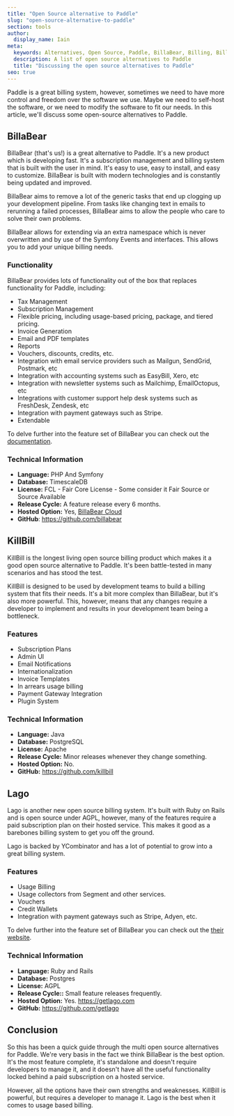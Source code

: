 ```yaml
---
title: "Open Source alternative to Paddle"
slug: "open-source-alternative-to-paddle"
section: tools
author:
  display_name: Iain
meta:
  keywords: Alternatives, Open Source, Paddle, BillaBear, Billing, Billing Software, Subscription Management
  description: A list of open source alternatives to Paddle
  title: "Discussing the open source alternatives to Paddle"
seo: true
---
```

Paddle is a great billing system, however, sometimes we need to have more control and freedom over the software we use. Maybe we need to self-host the software, or we need to modify the software to fit our needs. In this article, we'll discuss some open-source alternatives to Paddle.

## BillaBear

BillaBear (that's us!) is a great alternative to Paddle. It's a new product which is developing fast. It's a subscription management and billing system that is built with the user in mind. It's easy to use, easy to install, and easy to customize. BillaBear is built with modern technologies and is constantly being updated and improved.

BillaBear aims to remove a lot of the generic tasks that end up clogging up your development pipeline. From tasks like changing text in emails to rerunning a failed processes, BillaBear aims to allow the people who care to solve their own problems.

BillaBear allows for extending via an extra namespace which is never overwritten and by use of the Symfony Events and interfaces. This allows you to add your unique billing needs.

### Functionality

BillaBear provides lots of functionality out of the box that replaces functionality for Paddle, including:

* Tax Management
* Subscription Management
* Flexible pricing, including usage-based pricing, package, and tiered pricing.
* Invoice Generation
* Email and PDF templates
* Reports
* Vouchers, discounts, credits, etc.
* Integration with email service providers such as Mailgun, SendGrid, Postmark, etc
* Integration with accounting systems such as EasyBill, Xero, etc
* Integration with newsletter systems such as Mailchimp, EmailOctopus, etc
* Integrations with customer support help desk systems such as FreshDesk, Zendesk, etc
* Integration with payment gateways such as Stripe.
* Extendable

To delve further into the feature set of BillaBear you can check out the [documentation](https://billabear.com/docs).

### Technical Information

* **Language:** PHP And Symfony
* **Database:** TimescaleDB
* **License:** FCL - Fair Core License - Some consider it Fair Source or Source Available
* **Release Cycle:** A feature release every 6 months.
* **Hosted Option:** Yes, [BillaBear Cloud](https://billabear.com/)
* **GitHub**: https://github.com/billabear

## KillBill

KillBill is the longest living open source billing product which makes it a good open source alternative to Paddle. It's been battle-tested in many scenarios and has stood the test.

KillBill is designed to be used by development teams to build a billing system that fits their needs. It's a bit more complex than BillaBear, but it's also more powerful. This, however, means that any changes require a developer to implement and results in your development team being a bottleneck.

### Features

* Subscription Plans
* Admin UI
* Email Notifications
* Internationalization
* Invoice Templates
* In arrears usage billing
* Payment Gateway Integration
* Plugin System

### Technical Information

* **Language:** Java
* **Database:** PostgreSQL
* **License:** Apache
* **Release Cycle:** Minor releases whenever they change something.
* **Hosted Option:** No.
* **GitHub:** https://github.com/killbill

## Lago

Lago is another new open source billing system. It's built with Ruby on Rails and is open source under AGPL, however, many of the features require a paid subscription plan on their hosted service. This makes it good as a barebones billing system to get you off the ground.

Lago is backed by YCombinator and has a lot of potential to grow into a great billing system.

### Features

* Usage Billing
* Usage collectors from Segment and other services.
* Vouchers
* Credit Wallets
* Integration with payment gateways such as Stripe, Adyen, etc.

To delve further into the feature set of BillaBear you can check out the [their website](https://getlago.com/).

### Technical Information

* **Language:** Ruby and Rails
* **Database:** Postgres
* **License:** AGPL
* **Release Cycle::** Small feature releases frequently.
* **Hosted Option:** Yes. https://getlago.com
* **GitHub:** https://github.com/getlago

## Conclusion

So this has been a quick guide through the multi open source alternatives for Paddle. We're very basis in the fact we think BillaBear is the best option. It's the most feature complete, it's standalone and doesn't require developers to manage it, and it doesn't have all the useful functionality locked behind a paid subscription on a hosted service.

However, all the options have their own strengths and weaknesses. KillBill is powerful, but requires a developer to manage it. Lago is the best when it comes to usage based billing.